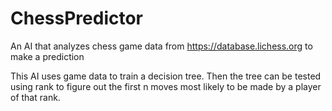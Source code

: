 # ChessPredictor
An AI that analyzes chess game data from https://database.lichess.org to make a prediction 

This AI uses game data to train a decision tree. Then the tree can be tested using rank to figure out the first n moves most likely to be made by a player of that rank.
